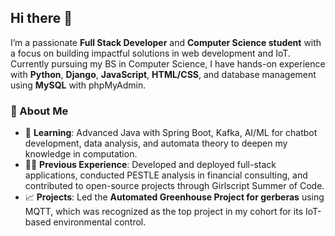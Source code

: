 ## Hi there 👋

I’m a passionate **Full Stack Developer** and **Computer Science student** with a focus on building impactful solutions in web development and IoT. Currently pursuing my BS in Computer Science, I have hands-on experience with **Python**, **Django**, **JavaScript**, **HTML/CSS**, and database management using **MySQL** with phpMyAdmin.

### 🌟 About Me
- 🌱 **Learning**: Advanced Java with Spring Boot, Kafka, AI/ML for chatbot development, data analysis, and automata theory to deepen my knowledge in computation.
- 🧑‍💻 **Previous Experience**: Developed and deployed full-stack applications, conducted PESTLE analysis in financial consulting, and contributed to open-source projects through Girlscript Summer of Code.
- 📈 **Projects**: Led the **Automated Greenhouse Project for gerberas** using MQTT, which was recognized as the top project in my cohort for its IoT-based environmental control.
  

